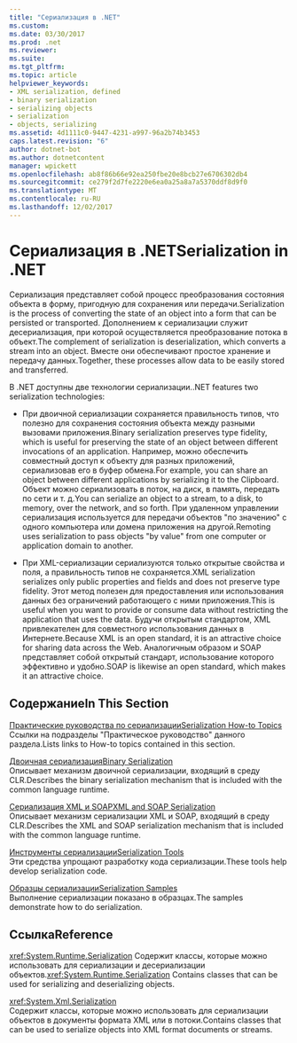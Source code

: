 ```yaml
---
title: "Сериализация в .NET"
ms.custom: 
ms.date: 03/30/2017
ms.prod: .net
ms.reviewer: 
ms.suite: 
ms.tgt_pltfrm: 
ms.topic: article
helpviewer_keywords:
- XML serialization, defined
- binary serialization
- serializing objects
- serialization
- objects, serializing
ms.assetid: 4d1111c0-9447-4231-a997-96a2b74b3453
caps.latest.revision: "6"
author: dotnet-bot
ms.author: dotnetcontent
manager: wpickett
ms.openlocfilehash: ab8f86b66e92ea250fbe20e8bcb27e6706302db4
ms.sourcegitcommit: ce279f2d7fe2220e6ea0a25a8a7a5370ddf8d9f0
ms.translationtype: MT
ms.contentlocale: ru-RU
ms.lasthandoff: 12/02/2017
---
```

# <a name="serialization-in-net"></a><span data-ttu-id="43471-102">Сериализация в .NET</span><span class="sxs-lookup"><span data-stu-id="43471-102">Serialization in .NET</span></span>
<span data-ttu-id="43471-103">Сериализация представляет собой процесс преобразования состояния объекта в форму, пригодную для сохранения или передачи.</span><span class="sxs-lookup"><span data-stu-id="43471-103">Serialization is the process of converting the state of an object into a form that can be persisted or transported.</span></span> <span data-ttu-id="43471-104">Дополнением к сериализации служит десериализация, при которой осуществляется преобразование потока в объект.</span><span class="sxs-lookup"><span data-stu-id="43471-104">The complement of serialization is deserialization, which converts a stream into an object.</span></span> <span data-ttu-id="43471-105">Вместе они обеспечивают простое хранение и передачу данных.</span><span class="sxs-lookup"><span data-stu-id="43471-105">Together, these processes allow data to be easily stored and transferred.</span></span>  
  
<span data-ttu-id="43471-106">В .NET доступны две технологии сериализации.</span><span class="sxs-lookup"><span data-stu-id="43471-106">.NET features two serialization technologies:</span></span>  
  
-   <span data-ttu-id="43471-107">При двоичной сериализации сохраняется правильность типов, что полезно для сохранения состояния объекта между разными вызовами приложения.</span><span class="sxs-lookup"><span data-stu-id="43471-107">Binary serialization preserves type fidelity, which is useful for preserving the state of an object between different invocations of an application.</span></span> <span data-ttu-id="43471-108">Например, можно обеспечить совместный доступ к объекту для разных приложений, сериализовав его в буфер обмена.</span><span class="sxs-lookup"><span data-stu-id="43471-108">For example, you can share an object between different applications by serializing it to the Clipboard.</span></span> <span data-ttu-id="43471-109">Объект можно сериализовать в поток, на диск, в память, передать по сети и т. д.</span><span class="sxs-lookup"><span data-stu-id="43471-109">You can serialize an object to a stream, to a disk, to memory, over the network, and so forth.</span></span> <span data-ttu-id="43471-110">При удаленном управлении сериализация используется для передачи объектов "по значению" с одного компьютера или домена приложения на другой.</span><span class="sxs-lookup"><span data-stu-id="43471-110">Remoting uses serialization to pass objects "by value" from one computer or application domain to another.</span></span>  
  
-   <span data-ttu-id="43471-111">При XML-сериализации сериализуются только открытые свойства и поля, а правильность типов не сохраняется.</span><span class="sxs-lookup"><span data-stu-id="43471-111">XML serialization serializes only public properties and fields and does not preserve type fidelity.</span></span> <span data-ttu-id="43471-112">Этот метод полезен для предоставления или использования данных без ограничений работающего с ними приложения.</span><span class="sxs-lookup"><span data-stu-id="43471-112">This is useful when you want to provide or consume data without restricting the application that uses the data.</span></span> <span data-ttu-id="43471-113">Будучи открытым стандартом, XML привлекателен для совместного использования данных в Интернете.</span><span class="sxs-lookup"><span data-stu-id="43471-113">Because XML is an open standard, it is an attractive choice for sharing data across the Web.</span></span> <span data-ttu-id="43471-114">Аналогичным образом и SOAP представляет собой открытый стандарт, использование которого эффективно и удобно.</span><span class="sxs-lookup"><span data-stu-id="43471-114">SOAP is likewise an open standard, which makes it an attractive choice.</span></span>  
  
## <a name="in-this-section"></a><span data-ttu-id="43471-115">Содержание</span><span class="sxs-lookup"><span data-stu-id="43471-115">In This Section</span></span>  
[<span data-ttu-id="43471-116">Практические руководства по сериализации</span><span class="sxs-lookup"><span data-stu-id="43471-116">Serialization How-to Topics</span></span>](../../../docs/standard/serialization/serialization-how-to-topics.md)  
<span data-ttu-id="43471-117">Ссылки на подразделы "Практическое руководство" данного раздела.</span><span class="sxs-lookup"><span data-stu-id="43471-117">Lists links to How-to topics contained in this section.</span></span>
  
[<span data-ttu-id="43471-118">Двоичная сериализация</span><span class="sxs-lookup"><span data-stu-id="43471-118">Binary Serialization</span></span>](../../../docs/standard/serialization/binary-serialization.md)  
<span data-ttu-id="43471-119">Описывает механизм двоичной сериализации, входящий в среду CLR.</span><span class="sxs-lookup"><span data-stu-id="43471-119">Describes the binary serialization mechanism that is included with the common language runtime.</span></span>

[<span data-ttu-id="43471-120">Сериализация XML и SOAP</span><span class="sxs-lookup"><span data-stu-id="43471-120">XML and SOAP Serialization</span></span>](../../../docs/standard/serialization/xml-and-soap-serialization.md)  
<span data-ttu-id="43471-121">Описывает механизм сериализации XML и SOAP, входящий в среду CLR.</span><span class="sxs-lookup"><span data-stu-id="43471-121">Describes the XML and SOAP serialization mechanism that is included with the common language runtime.</span></span>

[<span data-ttu-id="43471-122">Инструменты сериализации</span><span class="sxs-lookup"><span data-stu-id="43471-122">Serialization Tools</span></span>](../../../docs/standard/serialization/serialization-tools.md)  
<span data-ttu-id="43471-123">Эти средства упрощают разработку кода сериализации.</span><span class="sxs-lookup"><span data-stu-id="43471-123">These tools help develop serialization code.</span></span>

[<span data-ttu-id="43471-124">Образцы сериализации</span><span class="sxs-lookup"><span data-stu-id="43471-124">Serialization Samples</span></span>](../../../docs/standard/serialization/serialization-samples.md)  
<span data-ttu-id="43471-125">Выполнение сериализации показано в образцах.</span><span class="sxs-lookup"><span data-stu-id="43471-125">The samples demonstrate how to do serialization.</span></span>

## <a name="reference"></a><span data-ttu-id="43471-126">Ссылка</span><span class="sxs-lookup"><span data-stu-id="43471-126">Reference</span></span>
<span data-ttu-id="43471-127"><xref:System.Runtime.Serialization> Содержит классы, которые можно использовать для сериализации и десериализации объектов.</span><span class="sxs-lookup"><span data-stu-id="43471-127"><xref:System.Runtime.Serialization> Contains classes that can be used for serializing and deserializing objects.</span></span>
  
<xref:System.Xml.Serialization>  
<span data-ttu-id="43471-128">Содержит классы, которые можно использовать для сериализации объектов в документы формата XML или в потоки.</span><span class="sxs-lookup"><span data-stu-id="43471-128">Contains classes that can be used to serialize objects into XML format documents or streams.</span></span>